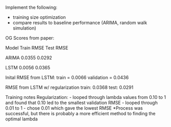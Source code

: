 Implement the following:
- training size optimization
- compare results to baseline performance (ARIMA, random walk simulation)

OG Scores from paper: 

Model  Train RMSE  Test RMSE

ARIMA    0.0355      0.0292

LSTM     0.0056      0.0365

Inital RMSE from LSTM:
    train = 0.0066
    validation = 0.0436

RMSE from LSTM w/ regularization
    train: 0.0368
    test: 0.0291

Training notes
    Regularization:
        - looped through lambda values from 0.10 to 1 and found that 0.10 led to the smallest validation RMSE
        - looped through 0.01 to 1 
        - chose 0.01 which gave the lowest RMSE
        *Process was successful, but there is probably a more efficient method to finding the optimal lambda
